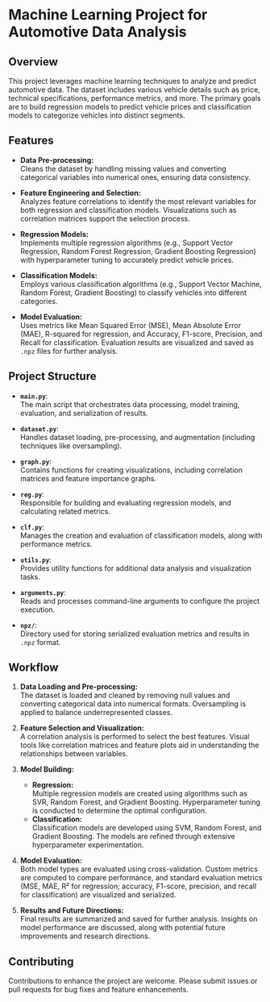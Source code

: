 # Machine Learning Project for Automotive Data Analysis

## Overview

This project leverages machine learning techniques to analyze and predict automotive data. The dataset includes various vehicle details such as price, technical specifications, performance metrics, and more. The primary goals are to build regression models to predict vehicle prices and classification models to categorize vehicles into distinct segments.

## Features

- **Data Pre-processing:**  
  Cleans the dataset by handling missing values and converting categorical variables into numerical ones, ensuring data consistency.

- **Feature Engineering and Selection:**  
  Analyzes feature correlations to identify the most relevant variables for both regression and classification models. Visualizations such as correlation matrices support the selection process.

- **Regression Models:**  
  Implements multiple regression algorithms (e.g., Support Vector Regression, Random Forest Regression, Gradient Boosting Regression) with hyperparameter tuning to accurately predict vehicle prices.

- **Classification Models:**  
  Employs various classification algorithms (e.g., Support Vector Machine, Random Forest, Gradient Boosting) to classify vehicles into different categories.

- **Model Evaluation:**  
  Uses metrics like Mean Squared Error (MSE), Mean Absolute Error (MAE), R-squared for regression, and Accuracy, F1-score, Precision, and Recall for classification. Evaluation results are visualized and saved as `.npz` files for further analysis.

## Project Structure

- **`main.py`**:  
  The main script that orchestrates data processing, model training, evaluation, and serialization of results.

- **`dataset.py`**:  
  Handles dataset loading, pre-processing, and augmentation (including techniques like oversampling).

- **`graph.py`**:  
  Contains functions for creating visualizations, including correlation matrices and feature importance graphs.

- **`reg.py`**:  
  Responsible for building and evaluating regression models, and calculating related metrics.

- **`clf.py`**:  
  Manages the creation and evaluation of classification models, along with performance metrics.

- **`utils.py`**:  
  Provides utility functions for additional data analysis and visualization tasks.

- **`arguments.py`**:  
  Reads and processes command-line arguments to configure the project execution.

- **`npz/`**:  
  Directory used for storing serialized evaluation metrics and results in `.npz` format.

## Workflow

1. **Data Loading and Pre-processing:**  
   The dataset is loaded and cleaned by removing null values and converting categorical data into numerical formats. Oversampling is applied to balance underrepresented classes.

2. **Feature Selection and Visualization:**  
   A correlation analysis is performed to select the best features. Visual tools like correlation matrices and feature plots aid in understanding the relationships between variables.

3. **Model Building:**  
   - **Regression:**  
     Multiple regression models are created using algorithms such as SVR, Random Forest, and Gradient Boosting. Hyperparameter tuning is conducted to determine the optimal configuration.
   - **Classification:**  
     Classification models are developed using SVM, Random Forest, and Gradient Boosting. The models are refined through extensive hyperparameter experimentation.

4. **Model Evaluation:**  
   Both model types are evaluated using cross-validation. Custom metrics are computed to compare performance, and standard evaluation metrics (MSE, MAE, R² for regression; accuracy, F1-score, precision, and recall for classification) are visualized and serialized.

5. **Results and Future Directions:**  
   Final results are summarized and saved for further analysis. Insights on model performance are discussed, along with potential future improvements and research directions.

## Contributing

Contributions to enhance the project are welcome. Please submit issues or pull requests for bug fixes and feature enhancements.
